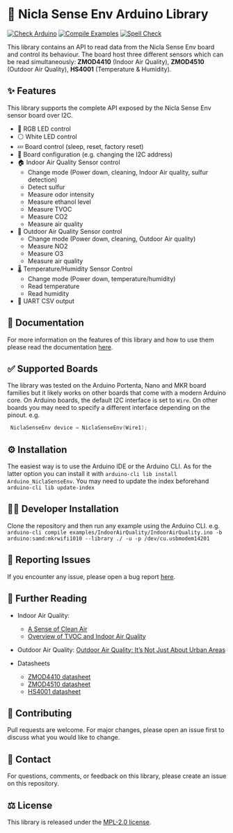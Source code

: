 # 🤖 Nicla Sense Env Arduino Library

[![Check Arduino](https://github.com/arduino-libraries/Arduino_UnifiedStorage/actions/workflows/check-arduino.yml/badge.svg)](https://github.com/arduino-libraries/Arduino_UnifiedStorage/actions/workflows/check-arduino.yml) [![Compile Examples](https://github.com/arduino-libraries/Arduino_UnifiedStorage/actions/workflows/compile-examples.yml/badge.svg)](https://github.com/arduino-libraries/Arduino_UnifiedStorage/actions/workflows/compile-examples.yml) [![Spell Check](https://github.com/arduino-libraries/Arduino_UnifiedStorage/actions/workflows/spell-check.yml/badge.svg)](https://github.com/arduino-libraries/Arduino_UnifiedStorage/actions/workflows/spell-check.yml)

This library contains an API to read data from the Nicla Sense Env board and control its behaviour.  The board host three different sensors which can be read simultaneously: **ZMOD4410** (Indoor Air Quality), **ZMOD4510** (Outdoor Air Quality), **HS4001** (Temperature & Humidity).

## ✨ Features

This library supports the complete API exposed by the Nicla Sense Env sensor board over I2C.

- 🌈 RGB LED control
- ⚪️ White LED control
- 💤 Board control (sleep, reset, factory reset)
- 🔧 Board configuration (e.g. changing the I2C address)
- 🏠 Indoor Air Quality Sensor control
    - Change mode (Power down, cleaning, Indoor Air quality, sulfur detection)
    - Detect sulfur
    - Measure odor intensity
    - Measure ethanol level
    - Measure TVOC
    - Measure CO2
    - Measure air quality
- 🌳 Outdoor Air Quality Sensor control
    - Change mode (Power down, cleaning, Outdoor Air quality)
    - Measure NO2
    - Measure O3
    - Measure air quality
- 🌡 Temperature/Humidity Sensor Control
    - Change mode (Power down, temperature/humidity)
    - Read temperature
    - Read humidity
- 📄 UART CSV output

## 📖 Documentation
For more information on the features of this library and how to use them please read the documentation [here](./docs/).

## ✅ Supported Boards

The library was tested on the Arduino Portenta, Nano and MKR board families but it likely works on other boards that come with a modern Arduino core.
On Arduino boards, the default I2C interface is set to `Wire`. On other boards you may need to specify a different interface depending on the pinout. e.g.

```cpp
 NiclaSenseEnv device = NiclaSenseEnv(Wire1);
```

## ⚙️ Installation

The easiest way is to use the Arduino IDE or the Arduino CLI. As for the latter option you can install it with `arduino-cli lib install Arduino_NiclaSenseEnv`. You may need to update the index beforehand `arduino-cli lib update-index`

## 🧑‍💻 Developer Installation

Clone the repository and then run any example using the Arduino CLI. e.g. `arduino-cli compile examples/IndoorAirQuality/IndoorAirQuality.ino -b arduino:samd:mkrwifi1010 --library ./ -u -p /dev/cu.usbmodem14201`

## 🐛 Reporting Issues

If you encounter any issue, please open a bug report [here](https://github.com/arduino-libraries/Arduino_NiclaSenseEnv/issues). 

## 📕 Further Reading
- Indoor Air Quality: 
    - [A Sense of Clean Air](https://www.renesas.com/us/en/blogs/sense-clean-air)
    - [Overview of TVOC and Indoor Air Quality](https://www.renesas.com/us/en/document/whp/overview-tvoc-and-indoor-air-quality)
- Outdoor Air Quality: [Outdoor Air Quality: It’s Not Just About Urban Areas](https://www.renesas.com/us/en/blogs/outdoor-air-quality-its-not-just-about-urban-areas)
    
- Datasheets
    - [ZMOD4410 datasheet](https://www.renesas.com/us/en/document/dst/zmod4410-datasheet)
    - [ZMOD4510 datasheet](https://www.renesas.com/eu/en/document/dst/zmod4510-datasheet)
    - [HS4001 datasheet](https://www.renesas.com/us/en/document/dst/hs40xx-datasheet?r=1575071)

## 💪 Contributing

Pull requests are welcome. For major changes, please open an issue first to discuss what you would like to change.

## 🤙 Contact

For questions, comments, or feedback on this library, please create an issue on this repository.

## ⚖️ License

This library is released under the [MPL-2.0 license](http://mozilla.org/MPL/2.0/).